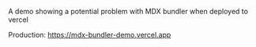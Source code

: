 A demo showing a potential problem with MDX bundler when deployed to vercel

Production: https://mdx-bundler-demo.vercel.app
